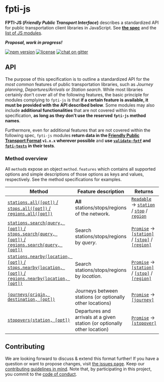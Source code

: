 # fpti-js

**FPTI-JS (_Friendly Public Transport Interface_)** describes a standardized API for public transportation client libraries in JavaScript. See **[the spec](#api)** and the [list of JS modules](modules.md).

**_Proposal, work in progress!_**

[![npm version](https://img.shields.io/npm/v/fpti.svg)](https://www.npmjs.com/package/fpti)
[![license](https://img.shields.io/github/license/public-transport/fpti-js.svg?style=flat)](license)
[![chat on gitter](https://badges.gitter.im/juliuste.svg)](https://gitter.im/juliuste)

## API

The purpose of this specification is to outline a standardized API for the *most common* features of public transportation libraries, such as *Journey planning*, *Departures/Arrivals* or *Station search*. While most libraries certainly don't cover all of the following features, the basic principle for modules complying to `fpti-js` is that **if a certain feature is available, it must be provided with the API described below**. Some modules may also include **additional functionalities** that are not covered within this specification, **as long as they don't use the reserved `fpti-js` method names**.

Furthermore, even for additional features that are not covered within the following spec, `fpti-js` modules **return data in the [Friendly Public Transport Format](https://github.com/public-transport/friendly-public-transport-format/) `v1.x.x` wherever possible** and **use [`validate-fptf`](https://github.com/public-transport/validate-fptf) and [`fpti-tests`](https://github.com/juliuste/fpti-tests) in their tests**.

### Method overview

All `method`s expose an object `method.features` which contains all supported options and simple descriptions of those options as keys and values, respectively. See the method specifications for examples.

Method | Feature description | Returns
-------|---------------------|--------
[`stations.all([opt])` / `stops.all([opt])` / `regions.all([opt])`](docs/stations-stops-regions.all.md) | **All** stations/stops/regions of the network. | [`Readable`](https://nodejs.org/api/stream.html#stream_readable_streams) → [`station`](https://github.com/public-transport/friendly-public-transport-format/blob/master/spec/readme.md#station) / [`stop`](https://github.com/public-transport/friendly-public-transport-format/blob/master/spec/readme.md#stop) / [`region`](https://github.com/public-transport/friendly-public-transport-format/blob/master/spec/readme.md#region)
[`stations.search(query, [opt])` / `stops.search(query, [opt])` / `regions.search(query, [opt])`](docs/stations-stops-regions.search.md) | Search stations/stops/regions by *query*. | [`Promise`](https://developer.mozilla.org/en-US/docs/Web/JavaScript/Reference/Global_Objects/promise) → [`[station]`](https://github.com/public-transport/friendly-public-transport-format/blob/master/spec/readme.md#station) / [`[stop]`](https://github.com/public-transport/friendly-public-transport-format/blob/master/spec/readme.md#stop) / [`[region]`](https://github.com/public-transport/friendly-public-transport-format/blob/master/spec/readme.md#region)
[`stations.nearby(location, [opt])` / `stops.nearby(location, [opt])` / `regions.nearby(location, [opt])`](docs/stations-stops-regions.nearby.md) | Search stations/stops/regions by *location*. | [`Promise`](https://developer.mozilla.org/en-US/docs/Web/JavaScript/Reference/Global_Objects/promise) → [`[station]`](https://github.com/public-transport/friendly-public-transport-format/blob/master/spec/readme.md#station) / [`[stop]`](https://github.com/public-transport/friendly-public-transport-format/blob/master/spec/readme.md#stop) / [`[region]`](https://github.com/public-transport/friendly-public-transport-format/blob/master/spec/readme.md#region)
[`journeys(origin, destination, [opt])`](docs/journeys.md) | Journeys between stations (or optionally other locations) | [`Promise`](https://developer.mozilla.org/en-US/docs/Web/JavaScript/Reference/Global_Objects/promise) → [`[journey]`](https://github.com/public-transport/friendly-public-transport-format/blob/master/spec/readme.md#journey)
[`stopovers(station, [opt])`](docs/stopovers.md) | Departures and arrivals at a given station (or optionally other location) | [`Promise`](https://developer.mozilla.org/en-US/docs/Web/JavaScript/Reference/Global_Objects/promise) → [`[stopover]`](https://github.com/public-transport/friendly-public-transport-format/blob/master/spec/readme.md#stopover)

<!--[`locations([opt])`](docs/locations) | **All** locations (stations, stops, POI, addresses) of the network. | [`Readable`](https://nodejs.org/api/stream.html#stream_readable_streams) -> [`location`](https://github.com/public-transport/friendly-public-transport-format/blob/master/spec/readme.md#location), [`station`](https://github.com/public-transport/friendly-public-transport-format/blob/master/spec/readme.md#station), [`stop`](https://github.com/public-transport/friendly-public-transport-format/blob/master/spec/readme.md#stop)
[`locations.search(query, [opt])`](docs/locations.search) | Search locations (stations, stops, POI, addresses) by *query*. | [`Promise`](https://developer.mozilla.org/en-US/docs/Web/JavaScript/Reference/Global_Objects/promise) -> `[location, station, stop]`
[`locations.nearby(location, [opt])`](docs/locations.search) | Search locations (stations, stops, POI, addresses) by *location*. | [`Promise`](https://developer.mozilla.org/en-US/docs/Web/JavaScript/Reference/Global_Objects/promise) -> `[location, station, stop]`-->


## Contributing

We are looking forward to discuss & extend this format further! If you have a question or want to propose changes, visit [the issues page](https://github.com/public-transport/fpti-js/issues). Keep our [contributing guidelines in mind](contributing.md). Note that, by participating in this project, you commit to the [code of conduct](code-of-conduct.md).
